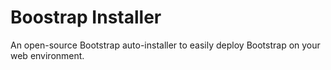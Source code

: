 Boostrap Installer
===================

An open-source Bootstrap auto-installer to easily deploy Bootstrap on your web environment.
